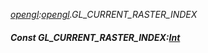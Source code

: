 _[opengl](../../modules/opengl/opengl-module.md):[opengl](../../modules/opengl/opengl-module.md).GL\_CURRENT\_RASTER\_INDEX_
##### Const GL\_CURRENT\_RASTER\_INDEX:[Int](../../modules/wonkey/wonkey-types-int.md)

